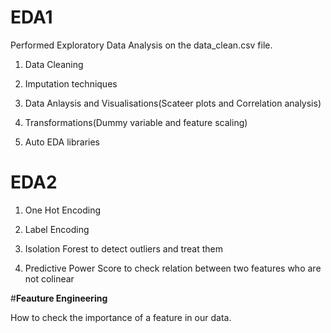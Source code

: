 # **EDA1**

Performed Exploratory Data Analysis on the data_clean.csv file.

1. Data Cleaning

2. Imputation techniques

3. Data Anlaysis and Visualisations(Scateer plots and Correlation analysis)

4. Transformations(Dummy variable and feature scaling)

5. Auto EDA libraries

# **EDA2**

1. One Hot Encoding

2. Label Encoding

3. Isolation Forest to detect outliers and treat them

4. Predictive Power Score to check relation between two features who are not colinear

#**Feauture Engineering**

How to check the importance of a feature in our data. 
